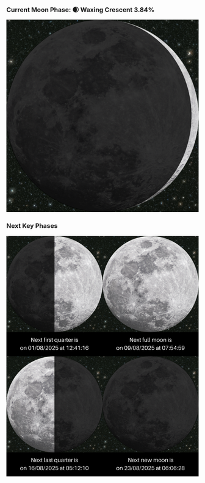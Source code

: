 ### Current Moon Phase: 🌒 Waxing Crescent 3.84%
![Moon Phase](moonphase.png)
### Next Key Phases
![Gallery](gallery.png)